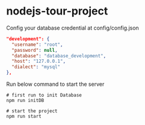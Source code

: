 # nodejs-tour-project

Config your database credential at config/config.json
```json
"development": {
  "username": "root",
  "password": null,
  "database": "database_development",
  "host": "127.0.0.1",
  "dialect": "mysql"
},
```

Run below command to start the server
```shell
# first run to init Database
npm run initDB

# start the project
npm run start
```
